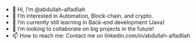 - 👋 Hi, I’m @abdullah-alfadliah
- 👀 I’m interested in Automation, Block-chain, and crypto.
- 🌱 I’m currently still learning in Back-end development (Java)
- 💞️ I’m looking to collaborate on big projects in the future!
- 📫 How to reach me: Contact me on linkedin.com/in/abdullah-alfadliah

<!---
abdullah-alfadliah/abdullah-alfadliah is a ✨ special ✨ repository because its `README.md` (this file) appears on your GitHub profile.
You can click the Preview link to take a look at your changes.
--->

